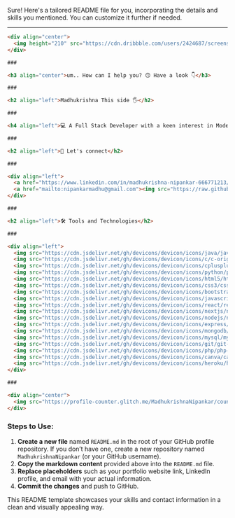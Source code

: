 Sure! Here's a tailored README file for you, incorporating the details and skills you mentioned. You can customize it further if needed.

---

```markdown
<div align="center">
  <img height="210" src="https://cdn.dribbble.com/users/2424687/screenshots/5348661/media/a2b91fc37ceb5fc0895c0bb3d9f22e49.png?compress=1&resize=400x300"  />
</div>

###

<h3 align="center">um.. How can I help you? 🙃 Have a look 👇</h3>

###

<h2 align="left">Madhukrishna This side 🖐️</h2>

###

<h4 align="left">💻 A Full Stack Developer with a keen interest in Modern Design as well as Development. I love to code, design and build cool things.<br><br>🔭 Currently Exploring MERN Stack and working on Problem-solving skills<br><br>🌐 Go through my Portfolio website: [madhukrishnanipankar.netlify.app](https://madhukrishnanipankar.netlify.app)<br><br>✅ Wanna collab? Ping me here: [nipankarmadhu@gmail.com](mailto:nipankarmadhu@gmail.com)</h4>

###

<h2 align="left">🤝 Let's connect</h2>

###

<div align="left">
  <a href="https://www.linkedin.com/in/madhukrishna-nipankar-666771213/"><img src="https://raw.githubusercontent.com/maurodesouza/profile-readme-generator/master/src/assets/icons/social/linkedin/default.svg" width="52" height="40" alt="linkedin logo"  /></a>
  <a href="mailto:nipankarmadhu@gmail.com"><img src="https://raw.githubusercontent.com/maurodesouza/profile-readme-generator/master/src/assets/icons/social/gmail/default.svg" width="52" height="40" alt="gmail logo"  /></a>
</div>

###

<h2 align="left">🛠️ Tools and Technologies</h2>

###

<div align="left">
  <img src="https://cdn.jsdelivr.net/gh/devicons/devicon/icons/java/java-original.svg" height="40" width="57" alt="java logo"  />
  <img src="https://cdn.jsdelivr.net/gh/devicons/devicon/icons/c/c-original.svg" height="40" width="57" alt="c logo"  />
  <img src="https://cdn.jsdelivr.net/gh/devicons/devicon/icons/cplusplus/cplusplus-original.svg" height="40" width="57" alt="cplusplus logo"  />
  <img src="https://cdn.jsdelivr.net/gh/devicons/devicon/icons/python/python-original.svg" height="40" width="57" alt="python logo"  />
  <img src="https://cdn.jsdelivr.net/gh/devicons/devicon/icons/html5/html5-original.svg" height="40" width="57" alt="html5 logo"  />
  <img src="https://cdn.jsdelivr.net/gh/devicons/devicon/icons/css3/css3-original.svg" height="40" width="57" alt="css3 logo"  />
  <img src="https://cdn.jsdelivr.net/gh/devicons/devicon/icons/bootstrap/bootstrap-original.svg" height="40" width="57" alt="bootstrap logo"  />
  <img src="https://cdn.jsdelivr.net/gh/devicons/devicon/icons/javascript/javascript-original.svg" height="40" width="57" alt="javascript logo"  />
  <img src="https://cdn.jsdelivr.net/gh/devicons/devicon/icons/react/react-original.svg" height="40" width="57" alt="react logo"  />
  <img src="https://cdn.jsdelivr.net/gh/devicons/devicon/icons/nextjs/nextjs-original.svg" height="40" width="57" alt="nextjs logo"  />
  <img src="https://cdn.jsdelivr.net/gh/devicons/devicon/icons/nodejs/nodejs-original.svg" height="40" width="57" alt="nodejs logo"  />
  <img src="https://cdn.jsdelivr.net/gh/devicons/devicon/icons/express/express-original.svg" height="40" width="57" alt="express logo"  />
  <img src="https://cdn.jsdelivr.net/gh/devicons/devicon/icons/mongodb/mongodb-original.svg" height="40" width="57" alt="mongodb logo"  />
  <img src="https://cdn.jsdelivr.net/gh/devicons/devicon/icons/mysql/mysql-original.svg" height="40" width="57" alt="mysql logo"  />
  <img src="https://cdn.jsdelivr.net/gh/devicons/devicon/icons/git/git-original.svg" height="40" width="57" alt="git logo"  />
  <img src="https://cdn.jsdelivr.net/gh/devicons/devicon/icons/php/php-original.svg" height="40" width="57" alt="php logo"  />
  <img src="https://cdn.jsdelivr.net/gh/devicons/devicon/icons/canva/canva-original.svg" height="40" width="57" alt="canva logo"  />
  <img src="https://cdn.jsdelivr.net/gh/devicons/devicon/icons/heroku/heroku-original.svg" height="40" width="57" alt="heroku logo"  />
</div>

###

<div align="center">
  <img src="https://profile-counter.glitch.me/MadhukrishnaNipankar/count.svg?"  />
</div>

```

### Steps to Use:

1. **Create a new file** named `README.md` in the root of your GitHub profile repository. If you don’t have one, create a new repository named `MadhukrishnaNipankar` (or your GitHub username).
2. **Copy the markdown content** provided above into the `README.md` file.
3. **Replace placeholders** such as your portfolio website link, LinkedIn profile, and email with your actual information.
4. **Commit the changes** and push to GitHub.

This README template showcases your skills and contact information in a clean and visually appealing way.
